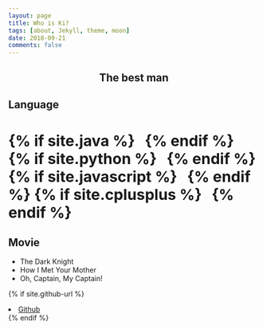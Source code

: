 ```yaml
---
layout: page
title: Who is Ki?
tags: [about, Jekyll, theme, moon]
date: 2018-09-21
comments: false
---
```


<center><h2>The best man</h2></center>

## Language
<h3 class="title" style="font-size:30px;">
{% if site.java %}<i class="devicon-java-plain" style="margin-left:20px;"></i>{% endif %}
{% if site.python %}<i class="devicon-python-plain" style="margin-left:20px;"></i>{% endif %}
{% if site.javascript %}<i class="devicon-javascript-plain" style="margin-left:20px;"></i>{% endif %}
{% if site.cplusplus %}<i class="devicon-cplusplus-plain" style="margin-left:20px;"></i>{% endif %}
</h3>

## Movie
* The Dark Knight
* How I Met Your Mother
* Oh, Captain, My Captain!

 {% if site.github-url %}<li>
                        <a href="http://github.com/{{ site.github-url }}" target="_blank" rel="noopener noreferrer"><i class="fa fa-fw fa-github"></i> Github</a>
                    </li>{% endif %}
